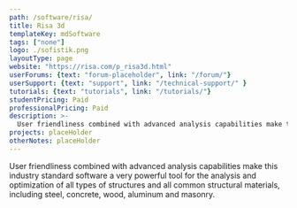 ```yaml
---
path: /software/risa/
title: Risa 3d
templateKey: mdSoftware
tags: ["none"]
logo: ./sofistik.png
layoutType: page
website: "https://risa.com/p_risa3d.html"
userForums: {text: "forum-placeholder", link: "/forum/"}
userSupport: {text: "support", link: "/technical-support/" }
tutorials: {text: "tutorials", link: "/tutorials/"}
studentPricing: Paid
professionalPricing: Paid
description: >-
  User friendliness combined with advanced analysis capabilities make this industry standard software a very powerful tool for the analysis and optimization of all types of structures and all common structural materials, including steel, concrete, wood, aluminum and masonry.
projects: placeHolder
otherNotes: placeHolder
---
```


User friendliness combined with advanced analysis capabilities make this industry standard software a very powerful tool for the analysis and optimization of all types of structures and all common structural materials, including steel, concrete, wood, aluminum and masonry.
